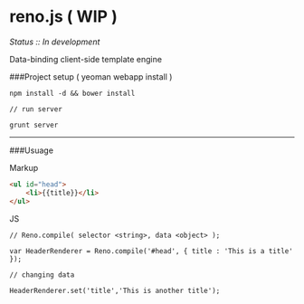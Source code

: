 reno.js ( WIP )
=======

*Status :: In development*

Data-binding client-side template engine


###Project setup ( yeoman webapp install )

	npm install -d && bower install

	// run server

	grunt server


----

###Usuage

Markup

```HTML
<ul id="head">
    <li>{{title}}</li>
</ul>
```
	

JS
```JS
// Reno.compile( selector <string>, data <object> );

var HeaderRenderer = Reno.compile('#head', { title : 'This is a title' });

// changing data

HeaderRenderer.set('title','This is another title');
```


